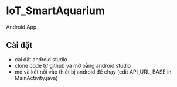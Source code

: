 # IoT_SmartAquarium

Android App

## Cài đặt

- cài đặt android studio
- clone code từ github và mở bằng android studio
- mở và kết nối vào thiết bị android để chạy (edit API_URL_BASE in MainActivity.java)
